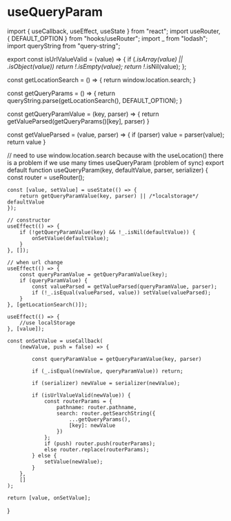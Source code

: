 # useQueryParam

import { useCallback, useEffect, useState } from "react";
import useRouter, { DEFAULT_OPTION } from "hooks/useRouter";
import _ from "lodash";
import queryString from "query-string";

export const isUrlValueValid = (value) => {
    if (_.isArray(value) || _.isObject(value)) return !_.isEmpty(value);
    return !_.isNil(value);
};

const getLocationSearch = () => {
    return window.location.search;
}

const getQueryParams = () => {
    return queryString.parse(getLocationSearch(), DEFAULT_OPTION);
}

const getQueryParamValue = (key, parser) => {
    return getValueParsed(getQueryParams()[key], parser)
}

const getValueParsed = (value, parser) => {
    if (parser) value = parser(value);
    return value
}

// need to use window.location.search because with the useLocation() there is a problem if we use many times useQueryParam (problem of sync)
export default function useQueryParam(key, defaultValue, parser, serializer) {
    const router = useRouter();

    const [value, setValue] = useState(() => {
        return getQueryParamValue(key, parser) || /*localstorage*/ defaultValue
    });

    // constructor
    useEffect(() => {
        if (!getQueryParamValue(key) && !_.isNil(defaultValue)) {
            onSetValue(defaultValue);
        }
    }, []);

    // when url change
    useEffect(() => {
        const queryParamValue = getQueryParamValue(key);
        if (queryParamValue) {
            const valueParsed = getValueParsed(queryParamValue, parser);
            if (!_.isEqual(valueParsed, value)) setValue(valueParsed);
        }
    }, [getLocationSearch()]);

    useEffect(() => {
        //use localStorage
    }, [value]);

    const onSetValue = useCallback(
        (newValue, push = false) => {

            const queryParamValue = getQueryParamValue(key, parser)

            if (_.isEqual(newValue, queryParamValue)) return;

            if (serializer) newValue = serializer(newValue);

            if (isUrlValueValid(newValue)) {
                const routerParams = {
                    pathname: router.pathname,
                    search: router.getSearchString({
                        ...getQueryParams(),
                        [key]: newValue
                    })
                };
                if (push) router.push(routerParams);
                else router.replace(routerParams);
            } else {
                setValue(newValue);
            }
        },
        []
    );

    return [value, onSetValue];
}
